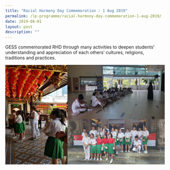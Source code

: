 ```yaml
---
title: "Racial Harmony Day Commemoration : 1 Aug 2019"
permalink: /lp-programme/racial-harmony-day-commemoration-1-aug-2019/
date: 2019-08-01
layout: post
description: ""
---
```

GESS commemorated RHD through many activities to deepen students’ understanding and appreciation of each others’ cultures, religions, traditions and practices.

![Racial Harmony Day Commemoration : 1 Aug 2019](/images/Racial-Harmony-Day.png)